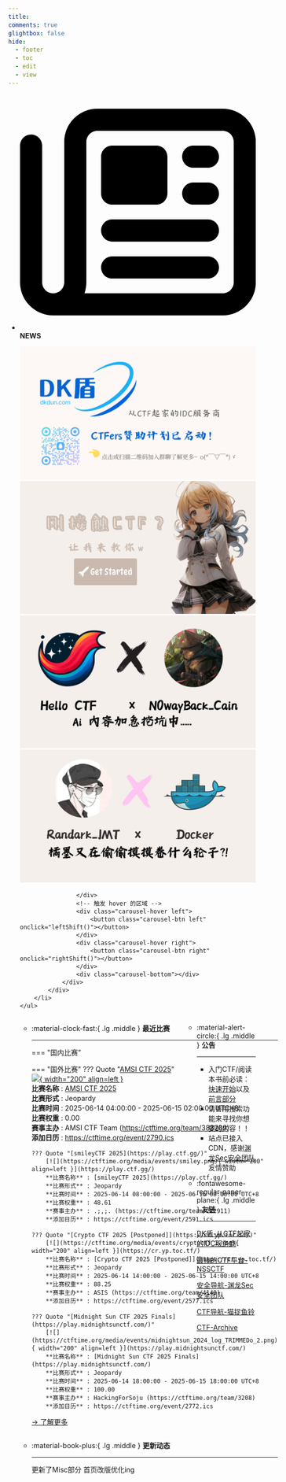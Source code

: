 ```yaml
---
title: 
comments: true
glightbox: false
hide:
  - footer
  - toc
  - edit
  - view
---
```


<div class="grid cards">
    <ul>
        <li>
            <p><span class="twemoji lg middle"><svg xmlns="http://www.w3.org/2000/svg"
                        viewBox="0 0 512 512"><!--! Font Awesome Free 6.5.1 by @fontawesome - https://fontawesome.com License - https://fontawesome.com/license/free (Icons: CC BY 4.0, Fonts: SIL OFL 1.1, Code: MIT License) Copyright 2023 Fonticons, Inc.-->
                        <path
                            d="M168 80c-13.3 0-24 10.7-24 24v304c0 8.4-1.4 16.5-4.1 24H440c13.3 0 24-10.7 24-24V104c0-13.3-10.7-24-24-24H168zM72 480c-39.8 0-72-32.2-72-72V112c0-13.3 10.7-24 24-24s24 10.7 24 24v296c0 13.3 10.7 24 24 24s24-10.7 24-24V104c0-39.8 32.2-72 72-72h272c39.8 0 72 32.2 72 72v304c0 39.8-32.2 72-72 72H72zm104-344c0-13.3 10.7-24 24-24h96c13.3 0 24 10.7 24 24v80c0 13.3-10.7 24-24 24h-96c-13.3 0-24-10.7-24-24v-80zm200-24h32c13.3 0 24 10.7 24 24s-10.7 24-24 24h-32c-13.3 0-24-10.7-24-24s10.7-24 24-24zm0 80h32c13.3 0 24 10.7 24 24s-10.7 24-24 24h-32c-13.3 0-24-10.7-24-24s10.7-24 24-24zm-176 80h208c13.3 0 24 10.7 24 24s-10.7 24-24 24H200c-13.3 0-24-10.7-24-24s10.7-24 24-24zm0 80h208c13.3 0 24 10.7 24 24s-10.7 24-24 24H200c-13.3 0-24-10.7-24-24s10.7-24 24-24z">
                        </path>
                    </svg></span> <strong>NEWS</strong></p>
            <div class="grid cards">
                <div class="carousel">
                    <div class="carousel-container">
                        <a href="https://www.dkdun.cn/"><img src="./assets/banner-dkdun.png" /></a>
                        <a href="../hc-start/" target="_blank"><img src="./assets/banner-quickstart.png" /></a>
                        <a href="../hc-ai/" target="_blank"><img src="./assets/banner-update.png" /></a>
                        <a href="https://github.com/CTF-Archives" target="_blank"><img src="./assets/banner-Achieve.png" /></a>
                        
                    </div>
                    <!-- 触发 hover 的区域 -->
                    <div class="carousel-hover left">
                        <button class="carousel-btn left" onclick="leftShift()"></button>
                    </div>
                    <div class="carousel-hover right">
                        <button class="carousel-btn right" onclick="rightShift()"></button>
                    </div>
                    <div class="carousel-bottom"></div>
                </div>
            </div>
        </li>
    </ul>
</div>

<div class="grid grid-cols-8 gap-4" style="display: grid;grid-template-columns: 70% 30%;" markdown>

<div class="grid cards" style="display: grid; grid-template-columns: 1fr;" markdown>

<div class="grid cards" markdown>

-   :material-clock-fast:{ .lg .middle } __最近比赛__

    ---
    <!-- 主页赛事展示_开始 -->
    === "国内比赛"
    
    === "国外比赛"
        ??? Quote "[AMSI CTF 2025](https://amsi-sorbonne.fr/)"  
            [![](https://ctftime.org/media/events/amsi_logo_animated.gif){ width="200" align=left }](https://amsi-sorbonne.fr/)  
            **比赛名称** : [AMSI CTF 2025](https://amsi-sorbonne.fr/)  
            **比赛形式** : Jeopardy  
            **比赛时间** : 2025-06-14 04:00:00 - 2025-06-15 02:00:00 UTC+8  
            **比赛权重** : 0.00  
            **赛事主办** : AMSI CTF Team (https://ctftime.org/team/383289)  
            **添加日历** : https://ctftime.org/event/2790.ics  
            
        ??? Quote "[smileyCTF 2025](https://play.ctf.gg/)"  
            [![](https://ctftime.org/media/events/smiley.png){ width="200" align=left }](https://play.ctf.gg/)  
            **比赛名称** : [smileyCTF 2025](https://play.ctf.gg/)  
            **比赛形式** : Jeopardy  
            **比赛时间** : 2025-06-14 08:00:00 - 2025-06-16 08:00:00 UTC+8  
            **比赛权重** : 48.61  
            **赛事主办** : .;,;. (https://ctftime.org/team/222911)  
            **添加日历** : https://ctftime.org/event/2591.ics  
            
        ??? Quote "[Crypto CTF 2025 [Postponed]](https://cr.yp.toc.tf/)"  
            [![](https://ctftime.org/media/events/cryptoctf_1.jpg){ width="200" align=left }](https://cr.yp.toc.tf/)  
            **比赛名称** : [Crypto CTF 2025 [Postponed]](https://cr.yp.toc.tf/)  
            **比赛形式** : Jeopardy  
            **比赛时间** : 2025-06-14 14:00:00 - 2025-06-15 14:00:00 UTC+8  
            **比赛权重** : 88.25  
            **赛事主办** : ASIS (https://ctftime.org/team/4140)  
            **添加日历** : https://ctftime.org/event/2577.ics  
            
        ??? Quote "[Midnight Sun CTF 2025 Finals](https://play.midnightsunctf.com/)"  
            [![](https://ctftime.org/media/events/midnightsun_2024_log_TRIMMEDo_2.png){ width="200" align=left }](https://play.midnightsunctf.com/)  
            **比赛名称** : [Midnight Sun CTF 2025 Finals](https://play.midnightsunctf.com/)  
            **比赛形式** : Jeopardy  
            **比赛时间** : 2025-06-14 18:00:00 - 2025-06-15 18:00:00 UTC+8  
            **比赛权重** : 100.00  
            **赛事主办** : HackingForSoju (https://ctftime.org/team/3208)  
            **添加日历** : https://ctftime.org/event/2772.ics  
            
    <!-- 主页赛事展示_结束 -->
    [→ 了解更多](./Event/)

</div>
  <div class="grid cards" markdown>

-   :material-book-plus:{ .lg .middle } __更新动态__

    ---

    更新了Misc部分 首页改版优化ing

</div>  
</div>
<div class="grid cards" markdown>

<div class="grid cards" markdown>

-   :material-alert-circle:{ .lg .middle } __公告__

    ---

    - 入门CTF/阅读本书前必读：[快速开始](./hc-start/)以及[前言部分](./hc-preface/)  
    - 请善用搜索功能来寻找你想要的内容！！
    - 站点已接入 CDN，感谢[渊龙Sec安全团队](https://dh.aabyss.cn)友情赞助

-   :fontawesome-regular-paper-plane:{ .lg .middle } __友链__

    ---

    [DK盾-从CTF起家的IDC服务商](https://www.dkdun.cn)

    [最棒的CTF平台-NSSCTF](https://www.nssctf.cn/)  

    [安全导航-渊龙Sec安全团队](https://dh.aabyss.cn)    

    [CTF导航-猫捉鱼铃](https://ctf.mzy0.com/)

    [CTF-Archive](https://github.com/CTF-Archives)

</div>   

</div>

</div>
